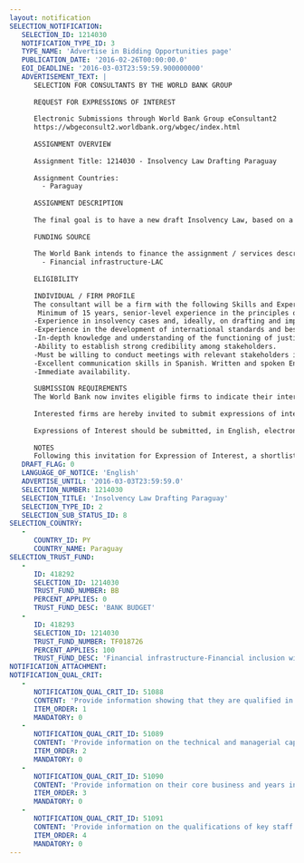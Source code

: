 ```yaml
---
layout: notification
SELECTION_NOTIFICATION: 
   SELECTION_ID: 1214030
   NOTIFICATION_TYPE_ID: 3
   TYPE_NAME: 'Advertise in Bidding Opportunities page'
   PUBLICATION_DATE: '2016-02-26T00:00:00.0'
   EOI_DEADLINE: '2016-03-03T23:59:59.900000000'
   ADVERTISEMENT_TEXT: |
      SELECTION FOR CONSULTANTS BY THE WORLD BANK GROUP
      
      REQUEST FOR EXPRESSIONS OF INTEREST
      
      Electronic Submissions through World Bank Group eConsultant2
      https://wbgeconsult2.worldbank.org/wbgec/index.html
      
      ASSIGNMENT OVERVIEW
      
      Assignment Title: 1214030 - Insolvency Law Drafting Paraguay
      
      Assignment Countries:
        - Paraguay
      
      ASSIGNMENT DESCRIPTION
      
      The final goal is to have a new draft Insolvency Law, based on a reform of national legislation according to international best practices applicable to Paraguay, working under the guidance of the WBG and the Ministry of Justice of Paraguay. The work will also build on previous World Bank studies on this matter, such as the ROSC (2012) and the Secured Transactions and Insolvency Diagnostic (2015) already prepared that will be shared with the Consultant. Also, the draft law to be presented should be aligned with the World Bank Principles for Insolvency and Creditors Rights.
      
      FUNDING SOURCE
      
      The World Bank intends to finance the assignment / services described below under the following trust fund(s):
        - Financial infrastructure-LAC
      
      ELIGIBILITY
      
      INDIVIDUAL / FIRM PROFILE
      The consultant will be a firm with the following Skills and Experience. 
       Minimum of 15 years, senior-level experience in the principles of insolvency and knowledge of finance and trade legislation.
      -Experience in insolvency cases and, ideally, on drafting and implementing insolvency reform.
      -Experience in the development of international standards and best practices at multilateral level.
      -In-depth knowledge and understanding of the functioning of justice in commercial disputes and common banking practice and bankruptcy law; familiarity of legal and regulatory issues typical for insolvency and lending activities in emerging markets.
      -Ability to establish strong credibility among stakeholders.
      -Must be willing to conduct meetings with relevant stakeholders in Paraguay.
      -Excellent communication skills in Spanish. Written and spoken English skills are also desired.  
      -Immediate availability.
      
      SUBMISSION REQUIREMENTS
      The World Bank now invites eligible firms to indicate their interest in providing the services.  Interested firms must provide information indicating that they are qualified to perform the services (brochures, description of similar assignments, experience in similar conditions, availability of appropriate skills among staff, etc. for firms; CV and cover letter for individuals).  Please note that the total size of all attachments should be less than 5MB.  Consultants may associate to enhance their qualifications.
      
      Interested firms are hereby invited to submit expressions of interest.
      
      Expressions of Interest should be submitted, in English, electronically through World Bank Group eTendering (https://wbgeconsult2.worldbank.org/wbgec/index.html)
      
      NOTES
      Following this invitation for Expression of Interest, a shortlist of qualified firms will be formally invited to submit proposals.  Shortlisting and selection will be subject to the availability of funding.
   DRAFT_FLAG: 0
   LANGUAGE_OF_NOTICE: 'English'
   ADVERTISE_UNTIL: '2016-03-03T23:59:59.0'
   SELECTION_NUMBER: 1214030
   SELECTION_TITLE: 'Insolvency Law Drafting Paraguay'
   SELECTION_TYPE_ID: 2
   SELECTION_SUB_STATUS_ID: 8
SELECTION_COUNTRY: 
   - 
      COUNTRY_ID: PY
      COUNTRY_NAME: Paraguay
SELECTION_TRUST_FUND: 
   - 
      ID: 418292
      SELECTION_ID: 1214030
      TRUST_FUND_NUMBER: BB
      PERCENT_APPLIES: 0
      TRUST_FUND_DESC: 'BANK BUDGET'
   - 
      ID: 418293
      SELECTION_ID: 1214030
      TRUST_FUND_NUMBER: TF018726
      PERCENT_APPLIES: 100
      TRUST_FUND_DESC: 'Financial infrastructure-Financial inclusion with a gender component LAC'
NOTIFICATION_ATTACHMENT: 
NOTIFICATION_QUAL_CRIT: 
   - 
      NOTIFICATION_QUAL_CRIT_ID: 51088
      CONTENT: 'Provide information showing that they are qualified in the field of the assignment.'
      ITEM_ORDER: 1
      MANDATORY: 0
   - 
      NOTIFICATION_QUAL_CRIT_ID: 51089
      CONTENT: 'Provide information on the technical and managerial capabilities of the firm.'
      ITEM_ORDER: 2
      MANDATORY: 0
   - 
      NOTIFICATION_QUAL_CRIT_ID: 51090
      CONTENT: 'Provide information on their core business and years in business.'
      ITEM_ORDER: 3
      MANDATORY: 0
   - 
      NOTIFICATION_QUAL_CRIT_ID: 51091
      CONTENT: 'Provide information on the qualifications of key staff.'
      ITEM_ORDER: 4
      MANDATORY: 0
---
```

